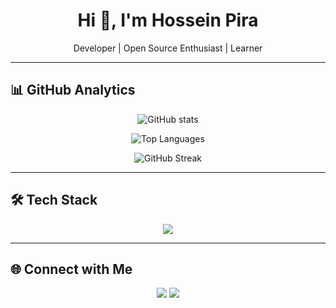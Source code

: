 <h1 align="center">Hi 👋, I'm Hossein Pira</h1>
<p align="center">
  Developer | Open Source Enthusiast | Learner
</p>

---

## 📊 GitHub Analytics

<p align="center">
  <img src="https://github-readme-stats.vercel.app/api?username=code3-dev&show_icons=true&theme=dracula" alt="GitHub stats" />
</p>

<p align="center">
  <img src="https://github-readme-stats.vercel.app/api/top-langs/?username=code3-dev&theme=tokyonight&langs_count=12&hide_border=true&border_radius=20" alt="Top Languages" />
</p>

<p align="center">
  <img src="https://github-readme-streak-stats.herokuapp.com/?user=code3-dev&theme=dracula" alt="GitHub Streak" />
</p>

---

## 🛠️ Tech Stack

<p align="center">
  <img src="https://skillicons.dev/icons?i=js,ts,nodejs,express,react,nextjs,tailwind,php,laravel,python,go,rust,mysql,postgres,mongodb,redis,docker,git,github,linux,vscode,html,css,sass,bootstrap,nginx,graphql,prisma,sqlite,java,kotlin,flutter,dart,androidstudio,aws,gcp,azure,firebase,supabase,vercel,netlify,heroku,cloudflare,figma,postman,bash,powershell" />
</p>

---

## 🌐 Connect with Me

<p align="center">
  <a href="https://github.com/code3-dev"><img src="https://img.shields.io/badge/GitHub-100000?style=for-the-badge&logo=github&logoColor=white"/></a>
  <a href="mailto:h3dev.pira@gmail.com"><img src="https://img.shields.io/badge/Email-D14836?style=for-the-badge&logo=gmail&logoColor=white"/></a>
</p>
